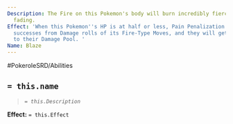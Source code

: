 ```yaml
---
Description: The Fire on this Pokemon's body will burn incredibly fierce just before
  fading.
Effect: 'When this Pokemon''s HP is at half or less, Pain Penalization will not reduce
  successes from Damage rolls of its Fire-Type Moves, and they will get 1 extra die
  to their Damage Pool. '
Name: Blaze
---
```


#PokeroleSRD/Abilities

## `= this.name`

> *`= this.Description`*

**Effect:** `= this.Effect`
